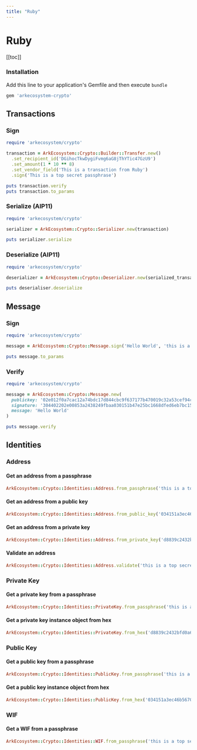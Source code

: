 ```yaml
---
title: "Ruby"
---
```


# Ruby

[[toc]]

### Installation

Add this line to your application's Gemfile and then execute `bundle`

```bash
gem 'arkecosystem-crypto'
```

## Transactions

### Sign

```ruby
require 'arkecosystem/crypto'

transaction = ArkEcosystem::Crypto::Builder::Transfer.new()
  .set_recipient_id('DGihocTkwDygiFvmg6aG8jThYTic47GzU9')
  .set_amount(1 * 10 ** 8)
  .set_vendor_field('This is a transaction from Ruby')
  .sign('This is a top secret passphrase')

puts transaction.verify
puts transaction.to_params

```

### Serialize (AIP11)

```ruby
require 'arkecosystem/crypto'

serializer = ArkEcosystem::Crypto::Serializer.new(transaction)

puts serializer.serialize
```

### Deserialize (AIP11)

```ruby
require 'arkecosystem/crypto'

deserializer = ArkEcosystem::Crypto::Deserializer.new(serialized_transaction)

puts deserialiser.deserialize
```

## Message

### Sign

```ruby
require 'arkecosystem/crypto'

message = ArkEcosystem::Crypto::Message.sign('Hello World', 'this is a top secret passphrase')

puts message.to_params
```

### Verify

```ruby
require 'arkecosystem/crypto'

message = ArkEcosystem::Crypto::Message.new(
  publickey: '02e012f0a7cac12a74bdc17d844cbc9f637177b470019c32a53cef94c7a56e2ea9',
  signature: '304402202e00853a2438249fbaa030151b47e25bc1668dfed6eb7bc159fb347e50e7a87e0220472dcef61c89904fd05e2069cedf89ccbf644fe8d741a0b78aa3933056ca0802',
  message: 'Hello World'
)

puts message.verify
```

## Identities

### Address

#### Get an address from a passphrase
```ruby
ArkEcosystem::Crypto::Identities::Address.from_passphrase('this is a top secret passphrase')
```

#### Get an address from a public key
```ruby
ArkEcosystem::Crypto::Identities::Address.from_public_key('034151a3ec46b5670a682b0a63394f863587d1bc97483b1b6c70eb58e7f0aed192')
```

#### Get an address from a private key
```ruby
ArkEcosystem::Crypto::Identities::Address.from_private_key('d8839c2432bfd0a67ef10a804ba991eabba19f154a3d707917681d45822a5712')
```

#### Validate an address
```ruby
ArkEcosystem::Crypto::Identities::Address.validate('this is a top secret passphrase')
```

### Private Key

#### Get a private key from a passphrase
```ruby
ArkEcosystem::Crypto::Identities::PrivateKey.from_passphrase('this is a top secret passphrase')
```

#### Get a private key instance object from hex
```ruby
ArkEcosystem::Crypto::Identities::PrivateKey.from_hex('d8839c2432bfd0a67ef10a804ba991eabba19f154a3d707917681d45822a5712')
```

### Public Key

#### Get a public key from a passphrase
```ruby
ArkEcosystem::Crypto::Identities::PublicKey.from_passphrase('this is a top secret passphrase')
```

#### Get a public key instance object from hex
```ruby
ArkEcosystem::Crypto::Identities::PublicKey.from_hex('034151a3ec46b5670a682b0a63394f863587d1bc97483b1b6c70eb58e7f0aed192')
```

### WIF

#### Get a WIF from a passphrase
```ruby
ArkEcosystem::Crypto::Identities::WIF.from_passphrase('this is a top secret passphrase')
```
